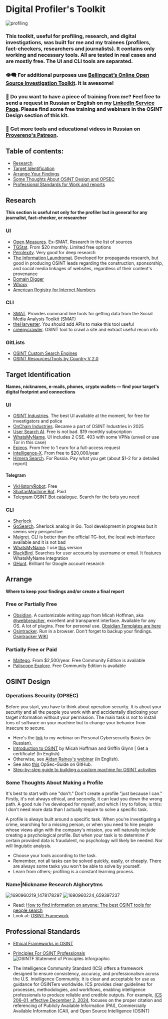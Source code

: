 # Digital Profiler's Toolkit
![profiling](https://github.com/user-attachments/assets/e653f605-121a-4825-b5c8-37b3251f1226)

### This toolkit, useful for profiling, research, and digital investigations, was built for me and my trainees (profilers, fact-checkers, researchers and journalists). It contains only working and necessary tools. All are tested in real cases and are mostly free. The UI and CLI tools are separated.
### :eye_speech_bubble: For additional purposes use [Bellingcat’s Online Open Source Investigation Toolkit](https://bellingcat.gitbook.io/toolkit). It is awesome! 
### :vulcan_salute: Do you want to have a piece of training from me? Feel free to send a request in Russian or English on my [LinkedIn Service Page](https://www.linkedin.com/services/page/62913232ba4bb59a24/). Please find some free training and webinars in the OSINT Design section of this kit.
### :vulcan_salute: Get more tools and educational videos in Russian on [Provereno's Patreon](https://www.patreon.com/c/provereno).

## Table of contents:
 - [Research](#research)
 - [Target Identification](#target-identification)
 - [Arrange Your Findings](#arrange)
 - [Some Thoughts About OSINT Design and OPSEC](#osint-design)
 - [Professional Standards for Work and reports](#professional-standard)

## Research
**This section is useful not only for the profiler but in general for any journalist, fact-checker, or researcher**
### UI
- [Open Measures](https://public.openmeasures.io/timeline?searchTerm=qanon&startDate=2023-12-11&endDate=2024-06-10&websites=gab&numberOf=10&interval=day&changepoint=false&esquery=content&hostRegex=true). Ex-SMAT. Research in the list of sources
- [TGStat](https://tgstat.com/). From $20 monthly. Limited free options
- [Perplexity](https://www.perplexity.ai). Very good for deep research
- [The Information Laundromat](https://informationlaundromat.com). Developed for propaganda research, but good in producing OSINT leads regarding the construction, sponsorship, and social media linkages of websites, regardless of their content's provenance
- [Domain Digger](https://github.com/wotschofsky/domain-digger)
- [Whoxy](https://www.whoxy.com)
- [American Registry for Internet Numbers](https://www.arin.net)

### CLI
- [SMAT](https://gitlab.com/openmeasures/smat-cli). Provides command line tools for getting data from the Social Media Analysis Toolkit (SMAT)
- [theHarvester](https://github.com/laramies/theHarvester). You should add APIs to make this tool useful
- [creepycrawler](https://github.com/paulpogoda/creepyCrawler). OSINT tool to crawl a site and extract useful recon info

### GitLists
- [OSINT Custom Search Engines](https://github.com/paulpogoda/OSINT-CSE)
- [OSINT Resources/Tools by Country V 2.0](https://github.com/paulpogoda/OSINT-for-countries-V2.0)

## Target Identification
**Names, nicknames, e-mails, phones, crypto wallets — find your target's digital footprint and connections**

### UI
- [OSINT Industries](https://app.osint.industries). The best UI available at the moment, for free for investigators and police
- [OnChain Industries](https://www.onchain.industries). Became a part of OSINT Industries in 2025
- [User Search AI](https://usersearch.ai). Free is not bad. $19 monthly subscription
- [WhatsMyName](https://whatsmyname.app). UI includes 2 CSE. 403 with some VPNs (unveil or use Tor in this case)
- [Epieos](https://epieos.com). From free to 1 euro for a full-access request
- [Intelligence-X](https://intelx.io/tools). From free to $20,000/year
- [Himera Search](). For Russia. Pay what you get (about $1-2 for a detailed report)
#### Telegram
- [VkHistoryRobot](https://t.me/VKHistoryRobo). Free
- [ShaitanMachine Bot](https://t.me/shaytanmachineata_bot ). Paid
- [Telegram OSINT Bot catalogue](https://t.me/AllOSINTrobot). Search for the bots you need

### CLI
- [Sherlock](https://github.com/sherlock-project/sherlock)
- [GoSearch](https://github.com/paulpogoda/gosearch). Sherlock analog in Go. Tool development in progress but it seems very perspective
- [Maigret](https://github.com/soxoj/maigret/blob/main/README.md). CLI is better than the official TG-bot, the local web interface available and it is not bad
- [WhatsMyName](https://github.com/WebBreacher/WhatsMyName). I use [this](https://github.com/C3n7ral051nt4g3ncy/WhatsMyName-Python) version
- [BlackBird](https://github.com/p1ngul1n0/blackbird). Searches for user accounts by username or email. It features WhatsMyName integration
- [GHunt](https://github.com/mxrch/GHunt). Brilliant for Google account research

## Arrange
**Where to keep your findings and/or create a final report**
### Free or Partially Free
- [Obsidian](https://obsidian.md). A customizable writing app from Micah Hoffman, aka [@webbreacher](https://github.com/WebBreacher), excellent and transparent interface. Available for any OS. A lot of plugins. Free for personal use. [Obsidian Templates are here](https://github.com/WebBreacher/obsidian-osint-templates/)
- [Osintracker](https://www.osintracker.com). Run in a browser. Don't forget to backup your findings. [Osintracker WIKI](https://wiki.osintracker.com/docs/overview)
### Partially Free or Paid
- [Maltego](https://www.maltego.com). From $2,500/year. Free Community Edition is available
- [Paliscope Explore](https://www.paliscope.com/explore/). Free Community Edition is available

## OSINT Design

### Operations Security (OPSEC)
Before you start, you have to think about operation security. It is about your security and all the people you work with and accidentally disclosing your target information without your permission. The main task is not to install tons of software on your machine but to change your behavior from insecure to secure. 

- Here's the [link](https://provereno.media/blog/library/pavel-bannikov-osnovy-personalnoj-kiberbezopasnosti/) to my webinar on Personal Cybersecurity Basics (in Russian). 
- [Introduction to OSINT](https://www.myosint.training/courses/introduction-to-osint) by Micah Hoffman and Griffin Glynn | Get a certificate! (In English)
- Otherwise, see [Aidan Rainey's webinar](https://drive.google.com/file/d/1gIU7w_qmU1TdYD-41l4gcBjZlVCNTEVv/view) (in English). 
- See also [this](https://github.com/Scrut1ny/OpSec-Guide) OpSec-Guide on GitHub. 
- [Step-by-step guide to building a custom machine for OSINT activities](https://github.com/Minotaur-OPSEC/OSINTMachineGuide)

### Some Thoughts About Making a Profile
It's best to start with one "don't." Don't create a profile "just because I can." Firstly, it's not always ethical, and secondly, it can lead you down the wrong path.
A good rule I've developed for myself, and which I try to follow, is this: I don't need more data than I actually require to solve a specific task.

A profile is always built around a specific task. When you're investigating a crime, searching for a missing person, or when you need to hire people whose views align with the company's mission, you will naturally include creating a psychological profile. But when your task is to determine if certain provided data is fraudulent, no psychology will likely be needed. Nor will linguistic analysis.

- Choose your tools according to the task. 
- Remember, not all tasks can be solved quickly, easily, or cheaply. There are always some tasks you won't be able to solve by yourself. 
- Learn from others; profiling is a constant learning process.

### Name|Nickname Research Alghorytms
![1690960219_1478178297](https://github.com/user-attachments/assets/974d6368-7a49-493f-a12c-a3903de1f3e7)
![1690960224_659397237](https://github.com/user-attachments/assets/a434b09c-07a9-4c0c-bf6c-bf05235177c7)

- Read: [How to find information on anyone: The best OSINT tools for people search](https://molfar.com/en/blog/how-to-find-information-on-anyone-the-best-osint-tools-for-people-search)
- Look at: [OSINT Framework](https://osintframework.com)

## Professional Standards
- [Ethical Frameworks in OSINT](https://www.dhs.gov/sites/default/files/2022-09/Ethical%20Frameworks%20in%20OSINT%20Final.pdf)

- [Principles For OSINT Professionals](https://www.osintfoundation.com/osint/Standards.asp)
![OSINTF Statement of Principles Inforgraphic](https://github.com/user-attachments/assets/b8f7808b-8cb6-4a4c-8d97-16e5c0721d3c)

- The Intelligence Community Standard (ICS) offers a framework designed to ensure consistency, accuracy, and professionalism across the U.S. Intelligence Community. It is clear and acceptable for use as guidance for OSINTers worldwide. ICS provides clear guidelines for processes, methodologies, and workflows, enabling intelligence professionals to produce reliable and credible outputs. For example, [ICS 206–01, effective December 2, 2024](https://www.dni.gov/files/documents/ICD/ICS-206-01.pdf), focuses on the proper citation and referencing of Publicly Available Information (PAI), Commercially Available Information (CAI), and Open Source Intelligence (OSINT)
